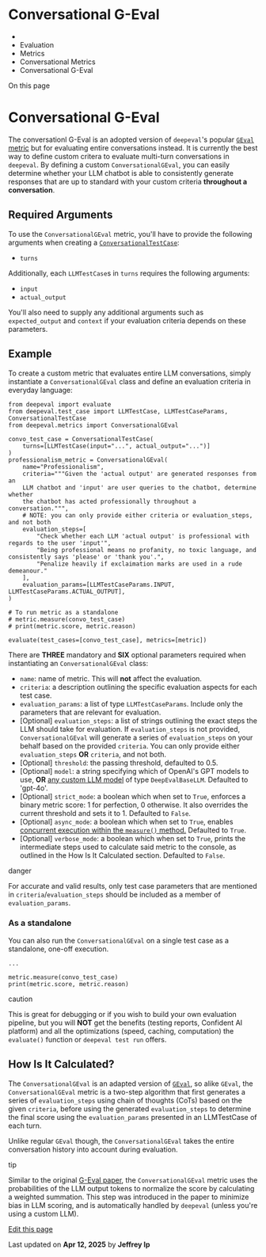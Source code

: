 # Conversational G-Eval

  * [](/)
  * Evaluation
  * Metrics
  * Conversational Metrics
  * Conversational G-Eval

On this page

# Conversational G-Eval

The conversationl G-Eval is an adopted version of `deepeval`'s popular [`GEval` metric](/docs/metrics-llm-evals) but for evaluating entire conversations instead. It is currently the best way to define custom critera to evaluate multi-turn conversations in `deepeval`. By defining a custom `ConversationalGEval`, you can easily determine whether your LLM chatbot is able to consistently generate responses that are up to standard with your custom criteria **throughout a conversation**.

## Required Arguments​

To use the `ConversationalGEval` metric, you'll have to provide the following arguments when creating a [`ConversationalTestCase`](/docs/evaluation-test-cases#conversational-test-case):

  * `turns`

Additionally, each `LLMTestCase`s in `turns` requires the following arguments:

  * `input`
  * `actual_output`

You'll also need to supply any additional arguments such as `expected_output` and `context` if your evaluation criteria depends on these parameters.

## Example​

To create a custom metric that evaluates entire LLM conversations, simply instantiate a `ConversationalGEval` class and define an evaluation criteria in everyday language:
    
    
    from deepeval import evaluate  
    from deepeval.test_case import LLMTestCase, LLMTestCaseParams, ConversationalTestCase  
    from deepeval.metrics import ConversationalGEval  
      
    convo_test_case = ConversationalTestCase(  
        turns=[LLMTestCase(input="...", actual_output="...")]  
    )  
    professionalism_metric = ConversationalGEval(  
        name="Professionalism",  
        criteria="""Given the 'actual output' are generated responses from an  
        LLM chatbot and 'input' are user queries to the chatbot, determine whether  
        the chatbot has acted professionally throughout a conversation.""",  
        # NOTE: you can only provide either criteria or evaluation_steps, and not both  
        evaluation_steps=[  
            "Check whether each LLM 'actual output' is professional with regards to the user 'input'",  
            "Being professional means no profanity, no toxic language, and consistently says 'please' or 'thank you'.",  
            "Penalize heavily if exclaimation marks are used in a rude demeanour."  
        ],  
        evaluation_params=[LLMTestCaseParams.INPUT, LLMTestCaseParams.ACTUAL_OUTPUT],  
    )  
      
    # To run metric as a standalone  
    # metric.measure(convo_test_case)  
    # print(metric.score, metric.reason)  
      
    evaluate(test_cases=[convo_test_case], metrics=[metric])  
    

There are **THREE** mandatory and **SIX** optional parameters required when instantiating an `ConversationalGEval` class:

  * `name`: name of metric. This will **not** affect the evaluation.
  * `criteria`: a description outlining the specific evaluation aspects for each test case.
  * `evaluation_params`: a list of type `LLMTestCaseParams`. Include only the parameters that are relevant for evaluation.
  * [Optional] `evaluation_steps`: a list of strings outlining the exact steps the LLM should take for evaluation. If `evaluation_steps` is not provided, `ConversationalGEval` will generate a series of `evaluation_steps` on your behalf based on the provided `criteria`. You can only provide either `evaluation_steps` **OR** `criteria`, and not both.
  * [Optional] `threshold`: the passing threshold, defaulted to 0.5.
  * [Optional] `model`: a string specifying which of OpenAI's GPT models to use, **OR** [any custom LLM model](/docs/metrics-introduction#using-a-custom-llm) of type `DeepEvalBaseLLM`. Defaulted to 'gpt-4o'.
  * [Optional] `strict_mode`: a boolean which when set to `True`, enforces a binary metric score: 1 for perfection, 0 otherwise. It also overrides the current threshold and sets it to 1. Defaulted to `False`.
  * [Optional] `async_mode`: a boolean which when set to `True`, enables [concurrent execution within the `measure()` method.](/docs/metrics-introduction#measuring-metrics-in-async) Defaulted to `True`.
  * [Optional] `verbose_mode`: a boolean which when set to `True`, prints the intermediate steps used to calculate said metric to the console, as outlined in the How Is It Calculated section. Defaulted to `False`.

danger

For accurate and valid results, only test case parameters that are mentioned in `criteria`/`evaluation_steps` should be included as a member of `evaluation_params`.

### As a standalone​

You can also run the `ConversationalGEval` on a single test case as a standalone, one-off execution.
    
    
    ...  
      
    metric.measure(convo_test_case)  
    print(metric.score, metric.reason)  
    

caution

This is great for debugging or if you wish to build your own evaluation pipeline, but you will **NOT** get the benefits (testing reports, Confident AI platform) and all the optimizations (speed, caching, computation) the `evaluate()` function or `deepeval test run` offers.

## How Is It Calculated?​

The `ConversationalGEval` is an adapted version of [`GEval`](/docs/metrics-llm-evals), so alike `GEval`, the `ConversationalGEval` metric is a two-step algorithm that first generates a series of `evaluation_steps` using chain of thoughts (CoTs) based on the given `criteria`, before using the generated `evaluation_steps` to determine the final score using the `evaluation_params` presented in an LLMTestCase of each turn.

Unlike regular `GEval` though, the `ConversationalGEval` takes the entire conversation history into account during evaluation.

tip

Similar to the original [G-Eval paper](https://arxiv.org/abs/2303.16634), the `ConversationalGEval` metric uses the probabilities of the LLM output tokens to normalize the score by calculating a weighted summation. This step was introduced in the paper to minimize bias in LLM scoring, and is automatically handled by `deepeval` (unless you're using a custom LLM).

[Edit this page](https://github.com/confident-ai/deepeval/edit/main/docs/docs/metrics-conversational-g-eval.mdx)

Last updated on **Apr 12, 2025** by **Jeffrey Ip**
